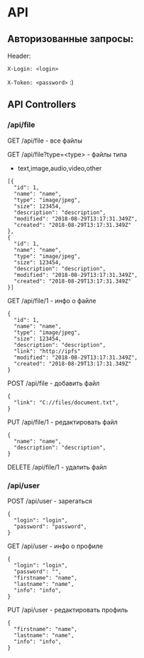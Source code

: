 # API

## Авторизованные запросы:

Header: 

`X-Login: <login>`

`X-Token: <password>` :)


## API Controllers

### /api/file

GET /api/file - все файлы

GET /api/file?type=\<type\> - файлы типа
* text,image,audio,video,other

````
[{
  "id": 1,
  "name": "name",
  "type": "image/jpeg",
  "size": 123454,
  "description": "description",
  "modified": "2018-08-29T13:17:31.349Z",
  "created": "2018-08-29T13:17:31.349Z"
},
{
  "id": 1,
  "name": "name",
  "type": "image/jpeg",
  "size": 123454,
  "description": "description",
  "modified": "2018-08-29T13:17:31.349Z",
  "created": "2018-08-29T13:17:31.349Z"
}]
````

GET /api/file/1 - инфо о файле
````
{
  "id": 1,
  "name": "name",
  "type": "image/jpeg",
  "size": 123454,
  "description": "description",
  "link": "http://ipfs"
  "modified": "2018-08-29T13:17:31.349Z",
  "created": "2018-08-29T13:17:31.349Z"
}
````

POST /api/file - добавить  файл
````
{
  "link": "C://files/document.txt",
}
````

PUT /api/file/1 - редактировать файл
````
{
  "name": "name",
  "description": "description",
}
````

DELETE /api/file/1 - удалить файл

### /api/user

POST /api/user - зарегаться
````
{
  "login": "login",
  "password": "password",
}
````

GET /api/user - инфо о профиле
````
{
  "login": "login",
  "password": "",
  "firstname": "name",
  "lastname": "name",
  "info": "info",
}
````

PUT /api/user - редактировать профиль
````
{
  "firstname": "name",
  "lastname": "name",
  "info": "info",
}
````
